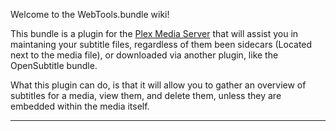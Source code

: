 Welcome to the WebTools.bundle wiki!

This bundle is a plugin for the [Plex Media Server](https://plex.tv/) that will assist you in maintaning your subtitle files, regardless of them been sidecars (Located next to the media file), or downloaded via another plugin, like the OpenSubtitle bundle.

What this plugin can do, is that it will allow you to gather an overview of subtitles for a media, view them, and delete them, unless they are embedded within the media itself.


***

